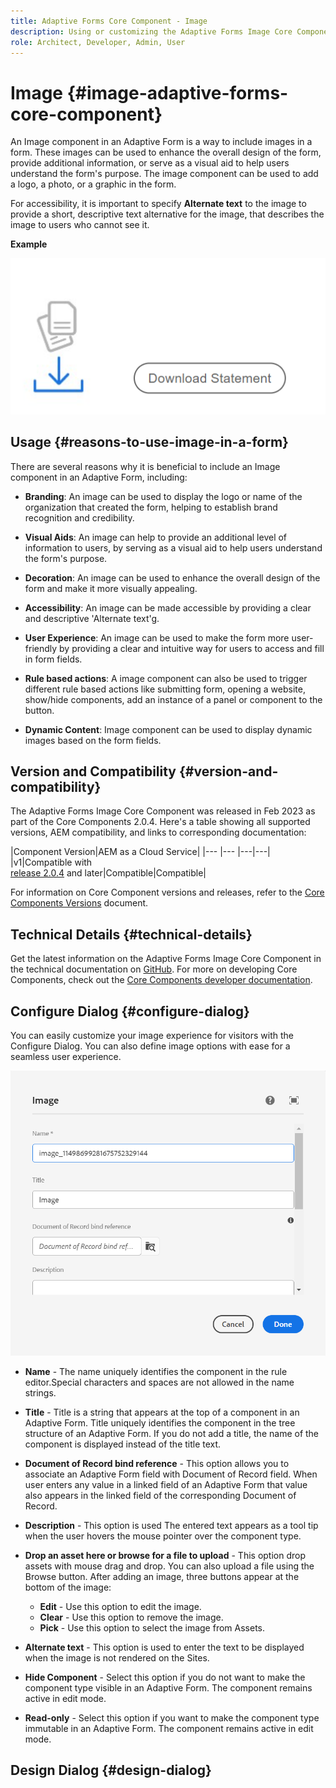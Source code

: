 ```yaml
---
title: Adaptive Forms Core Component - Image
description: Using or customizing the Adaptive Forms Image Core Component.
role: Architect, Developer, Admin, User
---
```


# Image {#image-adaptive-forms-core-component}

An Image component in an Adaptive Form is a way to include images in a form. These images can be used to enhance the overall design of the form, provide additional information, or serve as a visual aid to help users understand the form's purpose. The image component can be used to add a logo, a photo, or a graphic in the form.

For accessibility, it is important to specify **Alternate text** to the image to provide a short, descriptive text alternative for the image, that describes the image to users who cannot see it.


**Example**

![](/help/adaptive-forms/assets/image.png)


## Usage {#reasons-to-use-image-in-a-form}

There are several reasons why it is beneficial to include an Image component in an Adaptive Form, including:

*   **Branding**: An image can be used to display the logo or name of the organization that created the form, helping to establish brand recognition and credibility.

*   **Visual Aids**: An image can help to provide an additional level of information to users, by serving as a visual aid to help users understand the form's purpose.

*   **Decoration**: An image can be used to enhance the overall design of the form and make it more visually appealing.

*   **Accessibility**: An image can be made accessible by providing a clear and descriptive 'Alternate text'g.

*   **User Experience**: An image can be used to make the form more user-friendly by providing a clear and intuitive way for users to access and fill in form fields.

*   **Rule based actions**: A image component can also be used to trigger different rule based actions like submitting form, opening a website, show/hide components, add an instance of a panel or component to the button.

*   **Dynamic Content**: Image component can be used to display dynamic images based on the form fields.

## Version and Compatibility {#version-and-compatibility}

The Adaptive Forms Image Core Component was released in Feb 2023 as part of the Core Components 2.0.4. Here's a table showing all supported versions, AEM compatibility, and links to corresponding documentation:

|Component Version|AEM as a Cloud Service|
|--- |--- |---|---|
|v1|Compatible with<br>[release 2.0.4](/help/versions.md) and later|Compatible|Compatible|

For information on Core Component versions and releases, refer to the [Core Components Versions](/help/versions.md) document.


<!-- ## Sample Component Output {#sample-component-output}

To experience the Accordion Component as well as see examples of its configuration options as well as HTML and JSON output, visit the [Component Library](https://adobe.com/go/aem_cmp_library_accordion). -->

## Technical Details {#technical-details}

Get the latest information on the Adaptive Forms Image Core Component in the technical documentation on [GitHub](https://github.com/adobe/aem-core-forms-components/tree/master/ui.af.apps/src/main/content/jcr_root/apps/core/fd/components/form/image/v1/image). For more on developing Core Components, check out the [Core Components developer documentation](/help/developing/overview.md).

## Configure Dialog {#configure-dialog}

You can easily customize your image experience for visitors with the Configure Dialog. You can also define image options with ease for a seamless user experience.

![Properties tab](/help/adaptive-forms/assets/image_properties.png)

* **Name** - The name uniquely identifies the component in the rule editor.Special characters and spaces are not allowed in the name strings.

* **Title** - Title is a string that appears at the top of a component in an Adaptive Form. Title uniquely identifies the component in the tree structure of an Adaptive Form. If you do not add a title, the name of the component is displayed instead of the title text.

* **Document of Record bind reference** - This option allows you to associate an Adaptive Form field with Document of Record field. When user enters any value in a linked field of an Adaptive Form that value also appears in the linked field of the corresponding Document of Record.

* **Description** - This option is used  The entered text appears as a tool tip when the user hovers the mouse pointer over the component type. 

* **Drop an asset here or browse for a file to upload** - This option drop assets with mouse drag and drop. You can also upload a file using the Browse button.
After adding an image, three buttons appear at the bottom of the image:
    * **Edit** - Use this option to edit the  image.
    * **Clear** - Use this option to remove the image.
    * **Pick** - Use this option to select the image from Assets.

* **Alternate text** - This option is used to enter the text to be displayed when the image is not rendered on the Sites.

* **Hide Component** - Select this option if you do not want to make the component type visible in an Adaptive Form. The component remains active in edit mode. 

* **Read-only** - Select this option if you want to make the component type immutable in an Adaptive Form. The component remains active in edit mode.



## Design Dialog {#design-dialog}

